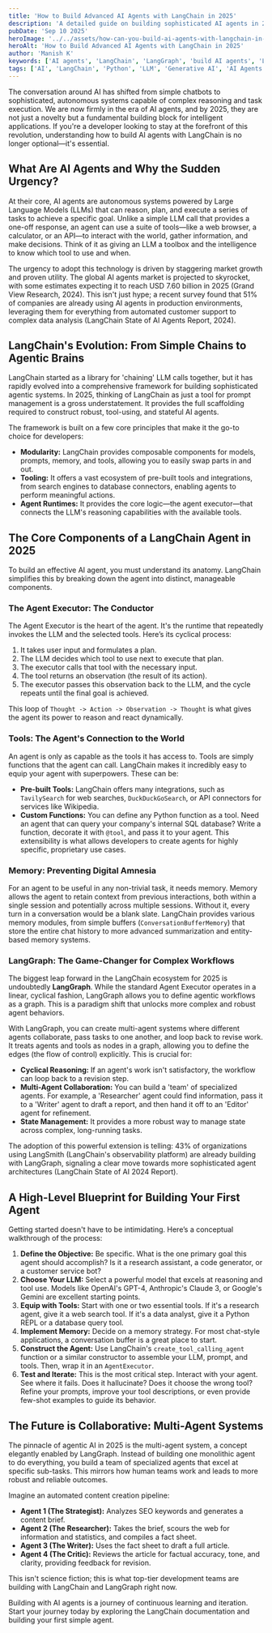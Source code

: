 ```yaml
---
title: 'How to Build Advanced AI Agents with LangChain in 2025'
description: 'A detailed guide on building sophisticated AI agents in 2025 using the LangChain framework, including core components, LangGraph, and multi-agent systems.'
pubDate: 'Sep 10 2025'
heroImage: '../../assets/how-can-you-build-ai-agents-with-langchain-in-2025.jpg'
heroAlt: 'How to Build Advanced AI Agents with LangChain in 2025'
author: 'Manish K'
keywords: ['AI agents', 'LangChain', 'LangGraph', 'build AI agents', 'LangChain framework', 'multi-agent AI', 'AI agent frameworks 2025', 'LangChain tutorial', 'autonomous agents']
tags: ['AI', 'LangChain', 'Python', 'LLM', 'Generative AI', 'AI Agents']
---
```

The conversation around AI has shifted from simple chatbots to sophisticated, autonomous systems capable of complex reasoning and task execution. We are now firmly in the era of AI agents, and by 2025, they are not just a novelty but a fundamental building block for intelligent applications. If you're a developer looking to stay at the forefront of this revolution, understanding how to build AI agents with LangChain is no longer optional—it's essential.

## What Are AI Agents and Why the Sudden Urgency?

At their core, AI agents are autonomous systems powered by Large Language Models (LLMs) that can reason, plan, and execute a series of tasks to achieve a specific goal. Unlike a simple LLM call that provides a one-off response, an agent can use a suite of tools—like a web browser, a calculator, or an API—to interact with the world, gather information, and make decisions. Think of it as giving an LLM a toolbox and the intelligence to know which tool to use and when.

The urgency to adopt this technology is driven by staggering market growth and proven utility. The global AI agents market is projected to skyrocket, with some estimates expecting it to reach USD 7.60 billion in 2025 (Grand View Research, 2024). This isn't just hype; a recent survey found that 51% of companies are already using AI agents in production environments, leveraging them for everything from automated customer support to complex data analysis (LangChain State of AI Agents Report, 2024).

## LangChain's Evolution: From Simple Chains to Agentic Brains

LangChain started as a library for 'chaining' LLM calls together, but it has rapidly evolved into a comprehensive framework for building sophisticated agentic systems. In 2025, thinking of LangChain as just a tool for prompt management is a gross understatement. It provides the full scaffolding required to construct robust, tool-using, and stateful AI agents.

The framework is built on a few core principles that make it the go-to choice for developers:

*   **Modularity:** LangChain provides composable components for models, prompts, memory, and tools, allowing you to easily swap parts in and out.
*   **Tooling:** It offers a vast ecosystem of pre-built tools and integrations, from search engines to database connectors, enabling agents to perform meaningful actions.
*   **Agent Runtimes:** It provides the core logic—the agent executor—that connects the LLM's reasoning capabilities with the available tools.

## The Core Components of a LangChain Agent in 2025

To build an effective AI agent, you must understand its anatomy. LangChain simplifies this by breaking down the agent into distinct, manageable components.

### The Agent Executor: The Conductor

The Agent Executor is the heart of the agent. It's the runtime that repeatedly invokes the LLM and the selected tools. Here’s its cyclical process:

1.  It takes user input and formulates a plan.
2.  The LLM decides which tool to use next to execute that plan.
3.  The executor calls that tool with the necessary input.
4.  The tool returns an observation (the result of its action).
5.  The executor passes this observation back to the LLM, and the cycle repeats until the final goal is achieved.

This loop of `Thought -> Action -> Observation -> Thought` is what gives the agent its power to reason and react dynamically.

### Tools: The Agent's Connection to the World

An agent is only as capable as the tools it has access to. Tools are simply functions that the agent can call. LangChain makes it incredibly easy to equip your agent with superpowers. These can be:

*   **Pre-built Tools:** LangChain offers many integrations, such as `TavilySearch` for web searches, `DuckDuckGoSearch`, or API connectors for services like Wikipedia.
*   **Custom Functions:** You can define any Python function as a tool. Need an agent that can query your company's internal SQL database? Write a function, decorate it with `@tool`, and pass it to your agent. This extensibility is what allows developers to create agents for highly specific, proprietary use cases.

### Memory: Preventing Digital Amnesia

For an agent to be useful in any non-trivial task, it needs memory. Memory allows the agent to retain context from previous interactions, both within a single session and potentially across multiple sessions. Without it, every turn in a conversation would be a blank slate. LangChain provides various memory modules, from simple buffers (`ConversationBufferMemory`) that store the entire chat history to more advanced summarization and entity-based memory systems.

### LangGraph: The Game-Changer for Complex Workflows

The biggest leap forward in the LangChain ecosystem for 2025 is undoubtedly **LangGraph**. While the standard Agent Executor operates in a linear, cyclical fashion, LangGraph allows you to define agentic workflows as a graph. This is a paradigm shift that unlocks more complex and robust agent behaviors.

With LangGraph, you can create multi-agent systems where different agents collaborate, pass tasks to one another, and loop back to revise work. It treats agents and tools as nodes in a graph, allowing you to define the edges (the flow of control) explicitly. This is crucial for:

*   **Cyclical Reasoning:** If an agent's work isn't satisfactory, the workflow can loop back to a revision step.
*   **Multi-Agent Collaboration:** You can build a 'team' of specialized agents. For example, a 'Researcher' agent could find information, pass it to a 'Writer' agent to draft a report, and then hand it off to an 'Editor' agent for refinement.
*   **State Management:** It provides a more robust way to manage state across complex, long-running tasks.

The adoption of this powerful extension is telling: 43% of organizations using LangSmith (LangChain's observability platform) are already building with LangGraph, signaling a clear move towards more sophisticated agent architectures (LangChain State of AI 2024 Report).

## A High-Level Blueprint for Building Your First Agent

Getting started doesn't have to be intimidating. Here’s a conceptual walkthrough of the process:

1.  **Define the Objective:** Be specific. What is the one primary goal this agent should accomplish? Is it a research assistant, a code generator, or a customer service bot?
2.  **Choose Your LLM:** Select a powerful model that excels at reasoning and tool use. Models like OpenAI's GPT-4, Anthropic's Claude 3, or Google's Gemini are excellent starting points.
3.  **Equip with Tools:** Start with one or two essential tools. If it's a research agent, give it a web search tool. If it's a data analyst, give it a Python REPL or a database query tool.
4.  **Implement Memory:** Decide on a memory strategy. For most chat-style applications, a conversation buffer is a great place to start.
5.  **Construct the Agent:** Use LangChain's `create_tool_calling_agent` function or a similar constructor to assemble your LLM, prompt, and tools. Then, wrap it in an `AgentExecutor`.
6.  **Test and Iterate:** This is the most critical step. Interact with your agent. See where it fails. Does it hallucinate? Does it choose the wrong tool? Refine your prompts, improve your tool descriptions, or even provide few-shot examples to guide its behavior.

## The Future is Collaborative: Multi-Agent Systems

The pinnacle of agentic AI in 2025 is the multi-agent system, a concept elegantly enabled by LangGraph. Instead of building one monolithic agent to do everything, you build a team of specialized agents that excel at specific sub-tasks. This mirrors how human teams work and leads to more robust and reliable outcomes.

Imagine an automated content creation pipeline: 
- **Agent 1 (The Strategist):** Analyzes SEO keywords and generates a content brief.
- **Agent 2 (The Researcher):** Takes the brief, scours the web for information and statistics, and compiles a fact sheet.
- **Agent 3 (The Writer):** Uses the fact sheet to draft a full article.
- **Agent 4 (The Critic):** Reviews the article for factual accuracy, tone, and clarity, providing feedback for revision.

This isn't science fiction; this is what top-tier development teams are building with LangChain and LangGraph right now.

Building with AI agents is a journey of continuous learning and iteration. Start your journey today by exploring the LangChain documentation and building your first simple agent.

